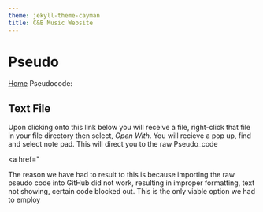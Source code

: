 ```yaml
---
theme: jekyll-theme-cayman
title: C&B Music Website
---
```


<h1>Pseudo</h1>

<a href="https://JoshFerkins.github.io/EIT-ac-nz-ITPM5240-202051MB-c-b-torture-Website/">Home</a>
Pseudocode:

<h2>Text File</h2>
<p>Upon clicking onto this link below you will receive a file, right-click that file in your file directory then select, <i>Open With</i>. You will recieve a pop up, find and select note pad. This will direct you to the raw Pseudo_code</p>

<a href="

<p>The reason we have had to result to this is because importing the raw pseudo code into GitHub did not work, resulting in improper formatting, text not showing, certain code blocked out. This is the only viable option we had to employ</p>
